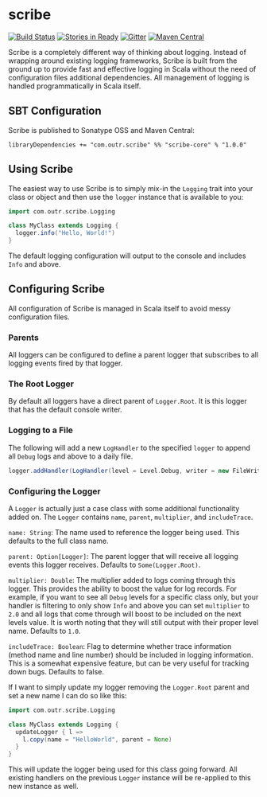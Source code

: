 # scribe #

[![Build Status](https://travis-ci.org/outr/scribe.svg?branch=master)](https://travis-ci.org/outr/scribe)
[![Stories in Ready](https://badge.waffle.io/outr/scribe.png?label=ready&title=Ready)](https://waffle.io/outr/scribe)
[![Gitter](https://badges.gitter.im/Join%20Chat.svg)](https://gitter.im/outr/scribe)
[![Maven Central](https://img.shields.io/maven-central/v/com.outr.scribe/scribe-core_2.11.svg)](https://maven-badges.herokuapp.com/maven-central/com.outr.scribe/scribe-core_2.11)

Scribe is a completely different way of thinking about logging. Instead of wrapping around existing logging frameworks, Scribe is built from the ground up to provide fast and effective logging in Scala
without the need of configuration files additional dependencies. All management of logging is handled programmatically in Scala itself.

## SBT Configuration ##

Scribe is published to Sonatype OSS and Maven Central:

```libraryDependencies += "com.outr.scribe" %% "scribe-core" % "1.0.0"```

## Using Scribe ##

The easiest way to use Scribe is to simply mix-in the `Logging` trait into your class or object and then use the
`logger` instance that is available to you:

```scala
import com.outr.scribe.Logging

class MyClass extends Logging {
  logger.info("Hello, World!")
}
```

The default logging configuration will output to the console and includes `Info` and above.

## Configuring Scribe ##

All configuration of Scribe is managed in Scala itself to avoid messy configuration files.

### Parents ###

All loggers can be configured to define a parent logger that subscribes to all logging events fired by that logger.

### The Root Logger ###

By default all loggers have a direct parent of `Logger.Root`. It is this logger that has the default console writer.

### Logging to a File ###

The following will add a new `LogHandler` to the specified `logger` to append all `Debug` logs and above to a daily file.

```scala
logger.addHandler(LogHandler(level = Level.Debug, writer = new FileWriter(directory, FileWriter.Daily)))
```

### Configuring the Logger ###

A `Logger` is actually just a case class with some additional functionality added on. The `Logger` contains `name`,
`parent`, `multiplier`, and `includeTrace`.

`name: String`: The name used to reference the logger being used. This defaults to the full class name.

`parent: Option[Logger]`: The parent logger that will receive all logging events this logger receives. Defaults to `Some(Logger.Root)`.

`multiplier: Double`: The multiplier added to logs coming through this logger. This provides the ability to boost the value for log records.
For example, if you want to see all `Debug` levels for a specific class only, but your handler is filtering to only
show `Info` and above you can set `multiplier` to `2.0` and all logs that come through will boost to be included on
the next levels value. It is worth noting that they will still output with their proper level name. Defaults to `1.0`.

`includeTrace: Boolean`: Flag to determine whether trace information (method name and line number) should be included in logging information.
This is a somewhat expensive feature, but can be very useful for tracking down bugs. Defaults to false.

If I want to simply update my logger removing the `Logger.Root` parent and set a new name I can do so like this:

```scala
import com.outr.scribe.Logging

class MyClass extends Logging {
  updateLogger { l =>
    l.copy(name = "HelloWorld", parent = None)
  }
}
```

This will update the logger being used for this class going forward. All existing handlers on the previous `Logger` instance
will be re-applied to this new instance as well.